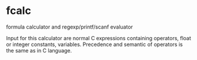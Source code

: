 # fcalc
formula calculator and regexp/printf/scanf evaluator

Input for this calculator are normal C expressions containing operators, float or integer constants, variables.
Precedence and semantic of operators is the same as in C language.